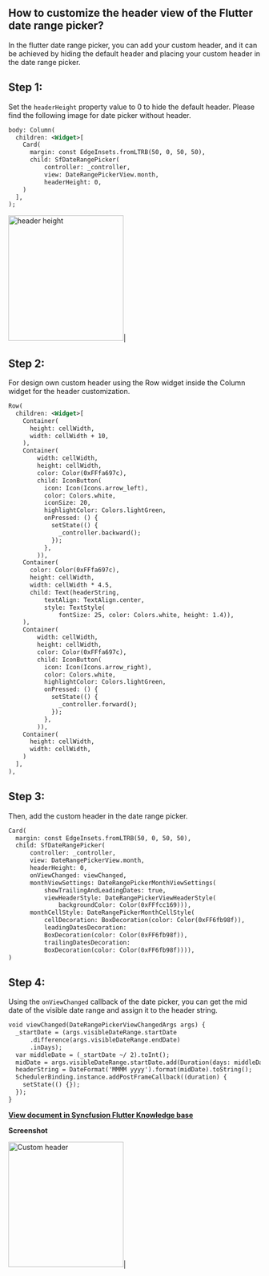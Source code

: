 ## How to customize the header view of the Flutter date range picker?

In the flutter date range picker, you can add your custom header, and it can be achieved by hiding the default header and placing your custom header in the date range picker.

## Step 1:
Set the `headerHeight` property value to 0 to hide the default header. Please find the following image for date picker without header.

```xml
body: Column(
  children: <Widget>[
    Card(
      margin: const EdgeInsets.fromLTRB(50, 0, 50, 50),
      child: SfDateRangePicker(
          controller: _controller,
          view: DateRangePickerView.month,
          headerHeight: 0, 
    )
  ],
);
```
<img alt="header height"  src="http://www.syncfusion.com/uploads/user/kb/flut/flut-864/flut-864_img1.png" width="230" height="250" />|

## Step 2:
For design own custom header using the Row widget inside the Column widget for the header customization.

```xml
Row(
  children: <Widget>[
    Container(
      height: cellWidth,
      width: cellWidth + 10,
    ),
    Container(
        width: cellWidth,
        height: cellWidth,
        color: Color(0xFFfa697c),
        child: IconButton(
          icon: Icon(Icons.arrow_left),
          color: Colors.white,
          iconSize: 20,
          highlightColor: Colors.lightGreen,
          onPressed: () {
            setState(() {
              _controller.backward();
            });
          },
        )),
    Container(
      color: Color(0xFFfa697c),
      height: cellWidth,
      width: cellWidth * 4.5,
      child: Text(headerString,
          textAlign: TextAlign.center,
          style: TextStyle(
              fontSize: 25, color: Colors.white, height: 1.4)),
    ),
    Container(
        width: cellWidth,
        height: cellWidth,
        color: Color(0xFFfa697c),
        child: IconButton(
          icon: Icon(Icons.arrow_right),
          color: Colors.white,
          highlightColor: Colors.lightGreen,
          onPressed: () {
            setState(() {
              _controller.forward();
            });
          },
        )),
    Container(
      height: cellWidth,
      width: cellWidth,
    )
  ],
),
``` 
## Step 3:
Then, add the custom header in the date range picker.

```xml
Card(
  margin: const EdgeInsets.fromLTRB(50, 0, 50, 50),
  child: SfDateRangePicker(
      controller: _controller,
      view: DateRangePickerView.month,
      headerHeight: 0,
      onViewChanged: viewChanged,
      monthViewSettings: DateRangePickerMonthViewSettings(
          showTrailingAndLeadingDates: true,
          viewHeaderStyle: DateRangePickerViewHeaderStyle(
              backgroundColor: Color(0xFFfcc169))),
      monthCellStyle: DateRangePickerMonthCellStyle(
          cellDecoration: BoxDecoration(color: Color(0xFF6fb98f)),
          leadingDatesDecoration:
          BoxDecoration(color: Color(0xFF6fb98f)),
          trailingDatesDecoration:
          BoxDecoration(color: Color(0xFF6fb98f)))),
)
```

## Step 4:
Using the `onViewChanged` callback of the date picker, you can get the mid date of the visible date range and assign it to the header string.

```xml
void viewChanged(DateRangePickerViewChangedArgs args) {
  _startDate = (args.visibleDateRange.startDate
      .difference(args.visibleDateRange.endDate)
      .inDays);
  var middleDate = (_startDate ~/ 2).toInt();
  midDate = args.visibleDateRange.startDate.add(Duration(days: middleDate));
  headerString = DateFormat('MMMM yyyy').format(midDate).toString();
  SchedulerBinding.instance.addPostFrameCallback((duration) {
    setState(() {});
  });
}
```
**[View document in Syncfusion Flutter Knowledge base](https://www.syncfusion.com/kb/11427/how-to-customize-the-header-view-of-the-flutter-date-range-picker)**

**Screenshot**

<img alt="Custom header"  src="http://www.syncfusion.com/uploads/user/kb/flut/flut-864/flut-864_img2.png" width="230" height="250" />|
